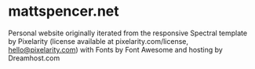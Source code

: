 # mattspencer.net

Personal website originally iterated from the responsive Spectral template by Pixelarity (license available at pixelarity.com/license, hello@pixelarity.com) with Fonts by Font Awesome and hosting by Dreamhost.com

